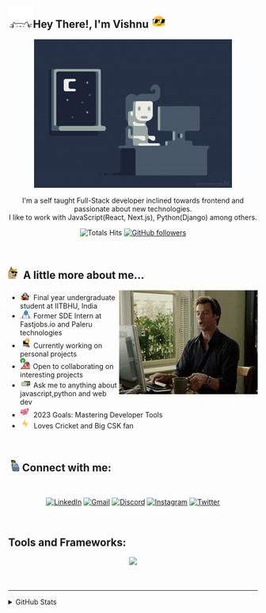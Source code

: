 ## <img src="assets/happycat.webp" width="50">Hey There!, I'm Vishnu <img src="assets/blob-sunglasses.gif" width="30"/>

<div align="center">
<img style="margin:auto" align="center" src="assets/night-code.gif" width="400"><br/><br/>
I'm a self taught Full-Stack developer inclined towards frontend and passionate about new technologies.<br/> I like to work with JavaScript(React, Next.js), Python(Django) among others.

![Totals Hits](https://komarev.com/ghpvc/?username=vishnu-sagubandi&style=flat&color=orange&label=PROFILE+VIEWS)
[![GitHub followers](https://img.shields.io/github/followers/vishnu-sagubandi?label=Follow&style=social)](https://github.com/vishnu-sagubandi/?tab=follow)

</div>
<br>

<div>

## <img src="assets/cool-doge.gif" width="25"> A little more about me...

<div>
<img align='right' src="assets/coffee.gif">

- <img src="assets/reading_pirate.gif" width="23"> Final year undergraduate student at IITBHU, India
- <img src="assets/Developer.gif" width="23"> Former SDE Intern at Fastjobs.io and Paleru technologies
- <img src="assets/computer-fire.gif" width="23"> Currently working on personal projects
- <img src="assets/open_source_parrot.gif" width="22"> Open to collaborating on interesting projects
- <img src="assets/message.gif" width="23"> Ask me to anything about javascript,python and web dev
- <img src="assets/2023_intensifies.gif" width="23"> 2023 Goals: Mastering Developer Tools
- &nbsp;<img src="assets/lightning.gif" width="12" >&nbsp;&nbsp;&nbsp;Loves Cricket and Big CSK fan</div>
</div>

<br>

## <img src="assets/dance_vibe.gif" width="23"> Connect with me:

<br>
<div align="center">

[![LinkedIn](https://img.shields.io/badge/linkedin-%230077B5.svg?style=for-the-badge&logo=linkedin&logoColor=white)](https://www.linkedin.com/in/vishnu-murthy-sagubandi-72022a191/)
[![Gmail](https://img.shields.io/badge/Gmail-D14836?style=for-the-badge&logo=gmail&logoColor=white)](mailto:vsagubandi007@gmail.com)
[![Discord](https://img.shields.io/badge/Discord-%235865F2.svg?style=for-the-badge&logo=discord&logoColor=white)](https://discord.gg/wuwkHwDw)
[![Instagram](https://img.shields.io/badge/Instagram-%23E4405F.svg?style=for-the-badge&logo=Instagram&logoColor=white)](https://www.instagram.com/vishnu_107/)
[![Twitter](https://img.shields.io/badge/Twitter-%231DA1F2.svg?style=for-the-badge&logo=Twitter&logoColor=white)](https://twitter.com/Vishnu80305467)

</div>

<br />

## Tools and Frameworks:

<div align="center">
<img src="https://skillicons.dev/icons?i=js,py,html,css,django,py,nodejs,react,nextjs,redux,sass,tailwind,sqlite,java,jest,jquery,c,cpp,d3,matlab,netlify,postgres,git,github,githubactions,gitlab,heroku,vscode&perline=7"/>
</div>

<br />
<br />

---

<details>
  <summary>GitHub Stats</summary>
  <br />

  <img align="left" alt="Vishnu's GitHub Stats" src="https://github-readme-stats.vercel.app/api?username=vishnu-sagubandi&count_private=true&theme=highcontrast&show_icons=true" />
  <img alt="Vishnu's GitHub Stats" src="https://github-readme-stats.vercel.app/api/top-langs/?username=vishnu-sagubandi&layout=compact&theme=highcontrast" />

</details>

[website]: https://github.com/vishnu-sagubandi/
[twitter]: https://twitter.com/Vishnu80305467
[instagram]: https://www.instagram.com/vishnu-sagubandi/
[linkedin]: https://www.linkedin.com/in/vishnu-murthy-sagubandi-72022a191/
[facebook]: https://www.facebook.com/vishnu.sagubandi/
